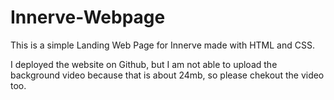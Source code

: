 # Innerve-Webpage

This is a simple Landing Web Page for Innerve made with HTML and CSS. 

I deployed the website on Github, but I am not able to upload the background video because that is about 24mb, so please chekout the video too.
